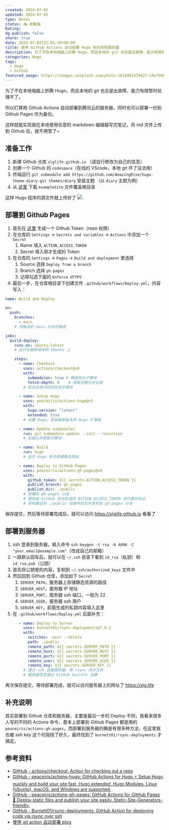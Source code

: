 ```yaml
---
created: 2024-07-02
updated: 2024-07-03
type: Notes
status: 📥 收集箱
Rating: 
dg-publish: false
share: true
date: 2024-07-02T22:01:58+08:00
title: 使用 Github Actions 自动部署 Hugo 到仓库和服务器
description: 为了不在本地电脑上折腾 Hugo，而且本地的 git 也总是出故障，能力有限暂时处理不了。所以打算用 Github Actions 自动部署到腾讯云的服务器，同时也可以部署一份到 Github Pages 作为备份。这样就能实现我在本地使用任意的 markdown 编辑器写完笔记，将 md 文件上传到 Github 后，就不用管了~
categories: Hugo
tags:
  - Hugo
  - Github
featured_image: https://images.unsplash.com/photo-1618401479427-c8ef9465fbe1?crop=entropy&cs=tinysrgb&fit=max&fm=jpg&ixid=M3wzNjAwOTd8MHwxfHNlYXJjaHwyfHxnaXRodWJ8ZW58MHx8fHwxNzE5OTUxMzI0fDA&ixlib=rb-4.0.3&q=80&w=1080
---
```


为了不在本地电脑上折腾 Hugo，而且本地的 git 也总是出故障，能力有限暂时处理不了。

所以打算用 Github Actions 自动部署到腾讯云的服务器，同时也可以部署一份到 Github Pages 作为备份。

这样就能实现我在本地使用任意的 markdown 编辑器写完笔记，将 md 文件上传到 Github 后，就不用管了~

## 准备工作

1. 新建 Github 仓库 `xlglife.github.io` （请自行修改为自己的信息）
2. 创建一个 Github 的 `codespace`（在线的 VScode，本地 git 坏了没法用）
3. 终端运行 `git submodule add https://github.com/AmazingRise/hugo-theme-diary.git themes/diary` 安装主题 （以 `diary` 主题为例）
4. 从 [这里](https://github.com/AmazingRise/hugo-theme-diary/tree/main/exampleSite) 下载 `exampleSite` 文件覆盖根目录

这样 Hugo 程序的源文件就上传好了
![](http://img.xlg.life/images%2F2024%2F07%2F03%2F20240703021259-e802d03d9a08209558e75408ac105182.png)

## 部署到 Github Pages

1. 首先在 [这里](https://github.com/settings/tokens) 生成一个 Github Token（repo 权限）
2. 在仓库的 `Settings` → `Secrets and variables` → `Actions` 中添加一个 `Secret`
	1. Name 填入 `ACTION_ACCESS_TOKEN`
	2. Secret 填入刚才生成的 Token
3. 在仓库的 `Settings` → `Pages` → `Build and deployment` 里选择
	1. Source 选择 `Deploy from a branch`
	2. Branch 选择 `gh-pages`
	3. 记得勾选下面的 `Enforce HTTPS`
4. 最后一步，在仓库根目录下创建文件 `.github/workflows/Deploy.yml`，内容写入：

```yml
name: Build and Deploy

on:
  push:
    branches:
      - main
    # 当推送到 main 分支时触发

jobs:
  build-deploy:
    runs-on: ubuntu-latest
    # 运行在最新版本的 Ubuntu 上

    steps:
      - name: Checkout
        uses: actions/checkout@v4
        with:
          submodules: true # 确保检出子模块
          fetch-depth: 0    # 获取完整历史记录
        # 检出仓库代码并包含子模块

      - name: Setup Hugo
        uses: peaceiris/actions-hugo@v3
        with:
          hugo-version: "latest"
          extended: true
        # 设置 Hugo，安装最新版本的 Hugo 扩展版

      - name: Update submodules
        run: git submodule update --init --recursive
        # 初始化并更新子模块

      - name: Build
        run: hugo
        # 运行 Hugo 命令构建静态网站

      - name: Deploy to GitHub Pages
        uses: peaceiris/actions-gh-pages@v4
        with:
          github_token: ${{ secrets.ACTION_ACCESS_TOKEN }}
          publish_branch: gh-pages
          publish_dir: ./public
        # 部署到 gh-pages 分支
        # 使用由 GitHub 自动生成的 ACTION_ACCESS_TOKEN 进行身份验证
        # 将构建后的 ./public 目录中的文件发布到 gh-pages 分支
```

保存提交，然后等待部署完成后，就可以访问 https://xlglife.github.io 看看了

## 部署到服务器

1. ssh 登录到服务器，输入命令 `ssh-keygen -t rsa -b 4096 -C "your_email@example.com"`（改成自己的邮箱）
2. 一路默认回车后，就可以在 `~/.ssh` 目录下看到 `id_rsa`（私钥）和 `id_rsa.pub`（公钥）
3. 首先将公钥里的内容，复制到 `~/.ssh/authorized_keys` 文件中
4. 然后回到 Github 仓库，添加如下 `Secret`
	1. `SERVER_PATH`，服务器上存储静态资源的路径
	2. `SERVER_HOST`，服务器 IP 地址
	3. `SERVER_PORT`，服务器 ssh 端口，一般为 22
	4. `SERVER_USER`，服务器 ssh 用户
	5. `SERVER_KEY`，前面生成的私钥内容填入这里
5. 在 `.github/workflows/Deploy.yml` 后面补充：

```yml
      - name: Deploy to Server
        uses: burnett01/rsync-deployments@7.0.1
        with:
          switches: -avzr --delete
          path: ./public
          remote_path: ${{ secrets.SERVER_PATH }}
          remote_host: ${{ secrets.SERVER_HOST }}
          remote_port: ${{ secrets.SERVER_PORT }}
          remote_user: ${{ secrets.SERVER_USER }}
          remote_key: ${{ secrets.SERVER_KEY }}
        # 通过 ssh 连接服务器，用 rsync 同步文件
        # 服务器信息通过 GitHub Secrets 设置
```

再次保存提交，等待部署完成，就可以访问服务器上的网址了 https://xlg.life

## 补充说明

其实部署到 Github 仓库和服务器，主要是最后一步的 Deploy 不同，我看来很多人写的不同的 Actions 命令，基本上部署到 Github Pages 都是用的 `peaceiris/actions-gh-pages`，而部署到服务器的确是有很多种方法，在这里我也被 ssh key 这个坑阻挠了好久，最终找到了 `burnett01/rsync-deployments` 才搞定。

## 参考资料

- [GitHub - actions/checkout: Action for checking out a repo](https://github.com/actions/checkout)
- [GitHub - peaceiris/actions-hugo: GitHub Actions for Hugo ⚡️ Setup Hugo quickly and build your site fast. Hugo extended, Hugo Modules, Linux (Ubuntu), macOS, and Windows are supported.](https://github.com/peaceiris/actions-hugo)
- [GitHub - peaceiris/actions-gh-pages: GitHub Actions for GitHub Pages 🚀 Deploy static files and publish your site easily. Static-Site-Generators-friendly.](https://github.com/peaceiris/actions-gh-pages)
- [GitHub - Burnett01/rsync-deployments: GitHub Action for deploying code via rsync over ssh](https://github.com/burnett01/rsync-deployments)
- [使用 git action 自动部署 blog](https://yukimio.world/p/hugo-deploy-2307-zh/)